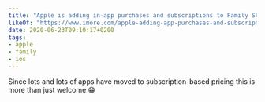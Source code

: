 ```yaml
---
title: "Apple is adding in-app purchases and subscriptions to Family Sharing"
likeOf: "https://www.imore.com/apple-adding-app-purchases-and-subscriptions-family-sharing"
date: 2020-06-23T09:10:17+0200
tags:
- apple
- family
- ios
---
```

Since lots and lots of apps have moved to subscription-based pricing this is more than just welcome 😁